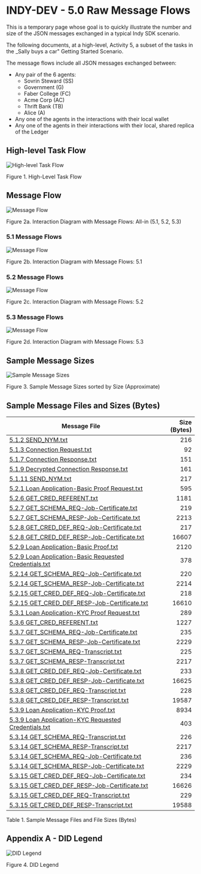 # INDY-DEV - 5.0 Raw Message Flows

This is a temporary page whose goal is to quickly illustrate the number and size of the JSON messages exchanged in a typical Indy SDK scenario.

The following documents, at a high-level, Activity 5, a subset of the tasks in the _Sally buys a car" Getting Started Scenario.

The message flows include all JSON messages exchanged between:
- Any pair of the 6 agents: 
    - Sovrin Steward (SS)
    - Government (G)
    - Faber College (FC)
    - Acme Corp (AC)
    - Thrift Bank (TB)
    - Alice (A)
- Any one of the agents in the interactions with their local wallet
- Any one of the agents in their interactions with their local, shared replica of the Ledger

## High-level Task Flow

![High-level Task Flow](images/Indy-SDK-Getting-Started-5.0.png)

Figure 1. High-Level Task Flow

## Message Flow

![Message Flow](images/Indy-SDK-Getting-Started-5.0-Interaction.png)

Figure 2a. Interaction Diagram with Message Flows: All-in (5.1, 5.2, 5.3)

### 5.1 Message Flows

![Message Flow](images/Indy-SDK-Getting-Started-5.1-Interaction.png)

Figure 2b. Interaction Diagram with Message Flows: 5.1

### 5.2 Message Flows

![Message Flow](images/Indy-SDK-Getting-Started-5.2-Interaction.png)

Figure 2c. Interaction Diagram with Message Flows: 5.2

### 5.3 Message Flows

![Message Flow](images/Indy-SDK-Getting-Started-5.3-Interaction.png)

Figure 2d. Interaction Diagram with Message Flows: 5.3

## Sample Message Sizes

![Sample Message Sizes](msg_traces/msg_sizes.png)

Figure 3. Sample Message Sizes sorted by Size (Approximate)

## Sample Message Files and Sizes (Bytes)

| Message File | Size (Bytes) |
| ------------ | ------------:|
| [5.1.2&#32;SEND_NYM.txt](msg_traces/5.1.2&#32;SEND_NYM.txt) | 216|
| [5.1.3&#32;Connection&#32;Request.txt](msg_traces/5.1.3&#32;Connection&#32;Request.txt) | 92|
| [5.1.7&#32;Connection&#32;Response.txt](msg_traces/5.1.7&#32;Connection&#32;Response.txt) | 151|
| [5.1.9&#32;Decrypted&#32;Connection&#32;Response.txt](msg_traces/5.1.9&#32;Decrypted&#32;Connection&#32;Response.txt) | 161|
| [5.1.11&#32;SEND_NYM.txt](msg_traces/5.1.11&#32;SEND_NYM.txt) | 217|
| [5.2.1&#32;Loan&#32;Application-Basic&#32;Proof&#32;Request.txt](msg_traces/5.2.1&#32;Loan&#32;Application-Basic&#32;Proof&#32;Request.txt) | 595|
| [5.2.6&#32;GET_CRED_REFERENT.txt](msg_traces/5.2.6&#32;GET_CRED_REFERENT.txt) | 1181|
| [5.2.7&#32;GET_SCHEMA_REQ-Job-Certificate.txt](msg_traces/5.2.7&#32;GET_SCHEMA_REQ-Job-Certificate.txt) | 219|
| [5.2.7&#32;GET_SCHEMA_RESP-Job-Certificate.txt](msg_traces/5.2.7&#32;GET_SCHEMA_RESP-Job-Certificate.txt) | 2213|
| [5.2.8&#32;GET_CRED_DEF_REQ-Job-Certificate.txt](msg_traces/5.2.8&#32;GET_CRED_DEF_REQ-Job-Certificate.txt) | 217|
| [5.2.8&#32;GET_CRED_DEF_RESP-Job-Certificate.txt](msg_traces/5.2.8&#32;GET_CRED_DEF_RESP-Job-Certificate.txt) | 16607|
| [5.2.9&#32;Loan&#32;Application-Basic&#32;Proof.txt](msg_traces/5.2.9&#32;Loan&#32;Application-Basic&#32;Proof.txt) | 2120|
| [5.2.9&#32;Loan&#32;Application-Basic&#32;Requested&#32;Credentials.txt](msg_traces/5.2.9&#32;Loan&#32;Application-Basic&#32;Requested&#32;Credentials.txt) | 378|
| [5.2.14&#32;GET_SCHEMA_REQ-Job-Certificate.txt](msg_traces/5.2.14&#32;GET_SCHEMA_REQ-Job-Certificate.txt) | 220|
| [5.2.14&#32;GET_SCHEMA_RESP-Job-Certificate.txt](msg_traces/5.2.14&#32;GET_SCHEMA_RESP-Job-Certificate.txt) | 2214|
| [5.2.15&#32;GET_CRED_DEF_REQ-Job-Certificate.txt](msg_traces/5.2.15&#32;GET_CRED_DEF_REQ-Job-Certificate.txt) | 218|
| [5.2.15&#32;GET_CRED_DEF_RESP-Job-Certificate.txt](msg_traces/5.2.15&#32;GET_CRED_DEF_RESP-Job-Certificate.txt) | 16610|
| [5.3.1&#32;Loan&#32;Application-KYC&#32;Proof&#32;Request.txt](msg_traces/5.3.1&#32;Loan&#32;Application-KYC&#32;Proof&#32;Request.txt) | 289|
| [5.3.6&#32;GET_CRED_REFERENT.txt](msg_traces/5.3.6&#32;GET_CRED_REFERENT.txt) | 1227|
| [5.3.7&#32;GET_SCHEMA_REQ-Job-Certificate.txt](msg_traces/5.3.7&#32;GET_SCHEMA_REQ-Job-Certificate.txt) | 235|
| [5.3.7&#32;GET_SCHEMA_RESP-Job-Certificate.txt](msg_traces/5.3.7&#32;GET_SCHEMA_RESP-Job-Certificate.txt) | 2229|
| [5.3.7&#32;GET_SCHEMA_REQ-Transcript.txt](msg_traces/5.3.7&#32;GET_SCHEMA_REQ-Transcript.txt) | 225|
| [5.3.7&#32;GET_SCHEMA_RESP-Transcript.txt](msg_traces/5.3.7&#32;GET_SCHEMA_RESP-Transcript.txt) | 2217|
| [5.3.8&#32;GET_CRED_DEF_REQ-Job-Certificate.txt](msg_traces/5.3.8&#32;GET_CRED_DEF_REQ-Job-Certificate.txt) | 233|
| [5.3.8&#32;GET_CRED_DEF_RESP-Job-Certificate.txt](msg_traces/5.3.8&#32;GET_CRED_DEF_RESP-Job-Certificate.txt) | 16625|
| [5.3.8&#32;GET_CRED_DEF_REQ-Transcript.txt](msg_traces/5.3.8&#32;GET_CRED_DEF_REQ-Transcript.txt) | 228|
| [5.3.8&#32;GET_CRED_DEF_RESP-Transcript.txt](msg_traces/5.3.8&#32;GET_CRED_DEF_RESP-Transcript.txt) | 19587|
| [5.3.9&#32;Loan&#32;Application-KYC&#32;Proof.txt](msg_traces/5.3.9&#32;Loan&#32;Application-KYC&#32;Proof.txt) | 8934|
| [5.3.9&#32;Loan&#32;Application-KYC&#32;Requested&#32;Credentials.txt](msg_traces/5.3.9&#32;Loan&#32;Application-KYC&#32;Requested&#32;Credentials.txt) | 403|
| [5.3.14&#32;GET_SCHEMA_REQ-Transcript.txt](msg_traces/5.3.14&#32;GET_SCHEMA_REQ-Transcript.txt) | 226|
| [5.3.14&#32;GET_SCHEMA_RESP-Transcript.txt](msg_traces/5.3.14&#32;GET_SCHEMA_RESP-Transcript.txt) | 2217|
| [5.3.14&#32;GET_SCHEMA_REQ-Job-Certificate.txt](msg_traces/5.3.14&#32;GET_SCHEMA_REQ-Job-Certificate.txt) | 236|
| [5.3.14&#32;GET_SCHEMA_RESP-Job-Certificate.txt](msg_traces/5.3.14&#32;GET_SCHEMA_RESP-Job-Certificate.txt) | 2229|
| [5.3.15&#32;GET_CRED_DEF_REQ-Job-Certificate.txt](msg_traces/5.3.15&#32;GET_CRED_DEF_REQ-Job-Certificate.txt) | 234|
| [5.3.15&#32;GET_CRED_DEF_RESP-Job-Certificate.txt](msg_traces/5.3.15&#32;GET_CRED_DEF_RESP-Job-Certificate.txt) | 16626|
| [5.3.15&#32;GET_CRED_DEF_REQ-Transcript.txt](msg_traces/5.3.15&#32;GET_CRED_DEF_REQ-Transcript.txt) | 229|
| [5.3.15&#32;GET_CRED_DEF_RESP-Transcript.txt](msg_traces/5.3.15&#32;GET_CRED_DEF_RESP-Transcript.txt) | 19588|

Table 1. Sample Message Files and File Sizes (Bytes)

## Appendix A - DID Legend

![DID Legend](images/Indy-SDK-Getting-Started-DID-Legend.png)

Figure 4. DID Legend
